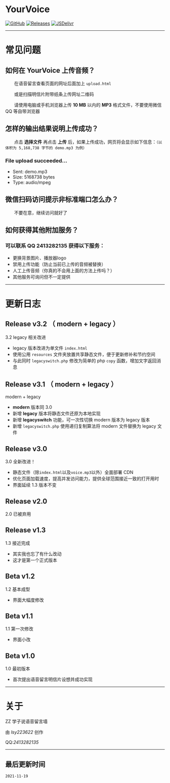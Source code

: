 # YourVoice

[![GitHub](https://img.shields.io/badge/GitHub-YourVoice-lightgrey?logo=github)](https://github.com/lsy223622/YourVoice) [![Releases](https://img.shields.io/badge/-Releases-lightgrey?logo=github)](https://github.com/lsy223622/YourVoice/releases) [![JSDelivr](https://data.jsdelivr.com/v1/package/gh/lsy223622/YourVoice/badge?style=rounded)](https://www.jsdelivr.com/package/gh/lsy223622/YourVoice)

---

# 常见问题

## 如何在 YourVoice 上传音频？

&emsp;&emsp;在语音留言查看页面的网址后面加上  `upload.html`

&emsp;&emsp;或是扫描明信片附带纸条上传网址二维码

&emsp;&emsp;请使用电脑或手机浏览器上传 **10 MB** 以内的 **MP3** 格式文件，不要使用微信 QQ 等自带浏览器

## 怎样的输出结果说明上传成功？

&emsp;&emsp;点击 **选择文件** 再点击 **上传** 后，如果上传成功，网页将会显示如下信息：`（以体积为 5,168,738 字节的 demo.mp3 为例）`

<h3>File upload succeeded...</h3>
<ul>
    <li>Sent: demo.mp3
    <li>Size: 5168738 bytes
    <li>Type: audio/mpeg
</ul>

## 微信扫码访问提示非标准端口怎么办？

&emsp;&emsp;不要在意，继续访问就好了

## 如何获得其他附加服务？

### 可以联系 QQ **2413282135** 获得以下服务：

- 更换背景图片、播放器logo
- 禁用上传功能（防止当前已上传的音频被替换）
- 人工上传音频（你真的不会用上面的方法上传吗？）
- 其他服务可询问但不一定提供

---

# 更新日志

## Release v3.2 （ modern + legacy ）

3.2 legacy 相关改进
- legacy 版本改进为单文件 `index.html`
- 使用公用 `resources` 文件夹放置共享静态文件，便于更新修补和节约空间
- 与此同时 `legacyswitch.php` 修改为简单的 php `copy` 函数，增加文字返回消息

## Release v3.1 （ modern + legacy ）

modern + legacy
- **modern** 版本同 3.0
- 新增 **legacy** 版本将静态文件还原为本地实现
- 新增 **legacyswitch** 功能，可一次性切换 modern 版本为 legacy 版本
- 新增 `legacyswitch.php` 使用递归复制算法将 modern 文件替换为 legacy 文件


## Release v3.0

3.0 全新改进！
- 静态文件（除`index.html`以及`voice.mp3`以外）全面部署 CDN
- 优化页面加载速度，提高并发访问能力，提供全球范围接近一致的打开用时
- 界面延续 1.3 版本不变

## Release v2.0

2.0 已被弃用

## Release v1.3

1.3 接近完成
- 其实我也忘了有什么改动
- 这才是第一个正式版本

## Beta v1.2

1.2 基本成型
- 界面大幅度修改

## Beta v1.1

1.1 第一次修改
- 界面小改

## Beta v1.0

1.0 最初版本

- 首次提出语音留言明信片设想并成功实现

---

# 关于

ZZ 学子说语音留言墙

由 *lsy223622* 创作

QQ:*2413282135*

---

## 最后更新时间

`2021-11-19`
